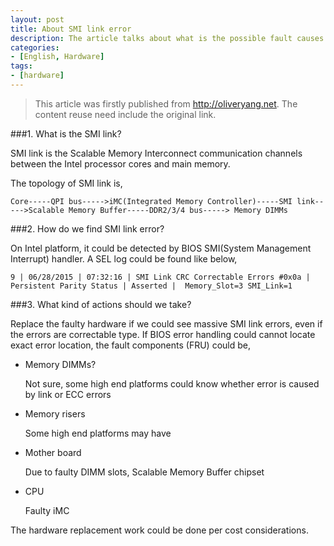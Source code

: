 ```yaml
---
layout: post
title: About SMI link error
description: The article talks about what is the possible fault causes regarding to SMI link error.
categories:
- [English, Hardware]
tags:
- [hardware]
---
```


>This article was firstly published from <http://oliveryang.net>. The content reuse need include the original link.

###1. What is the SMI link?

SMI link is the Scalable Memory Interconnect communication channels between the Intel processor cores and main memory.

The topology of SMI link is,

	Core-----QPI bus----->iMC(Integrated Memory Controller)-----SMI link----->Scalable Memory Buffer-----DDR2/3/4 bus-----> Memory DIMMs

###2. How do we find SMI link error?

On Intel platform, it could be detected by BIOS SMI(System Management Interrupt) handler.
A SEL log could be found like below,

	9 | 06/28/2015 | 07:32:16 | SMI Link CRC Correctable Errors #0x0a | Persistent Parity Status | Asserted |  Memory_Slot=3 SMI_Link=1


###3. What kind of actions should we take?

Replace the faulty hardware if we could see massive SMI link errors, even if the errors are correctable type.
If BIOS error handling could cannot locate exact error location, the fault components (FRU) could be,

* Memory DIMMs?

  Not sure, some high end platforms could know whether error is caused by link or ECC errors

* Memory risers

  Some high end platforms may have

* Mother board

  Due to faulty DIMM slots, Scalable Memory Buffer chipset

* CPU

  Faulty iMC

The hardware replacement work could be done per cost considerations.
